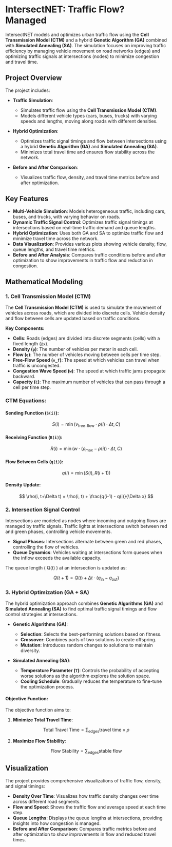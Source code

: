 # IntersectNET: Traffic Flow? Managed

IntersectNET models and optimizes urban traffic flow using the **Cell Transmission Model (CTM)** and a hybrid **Genetic Algorithm (GA)** combined with **Simulated Annealing (SA)**. The simulation focuses on improving traffic efficiency by managing vehicle movement on road networks (edges) and optimizing traffic signals at intersections (nodes) to minimize congestion and travel time.

## Project Overview

The project includes:

- **Traffic Simulation**:
  - Simulates traffic flow using the **Cell Transmission Model (CTM)**.
  - Models different vehicle types (cars, buses, trucks) with varying speeds and lengths, moving along roads with different densities.

- **Hybrid Optimization**:
  - Optimizes traffic signal timings and flow between intersections using a hybrid **Genetic Algorithm (GA)** and **Simulated Annealing (SA)**.
  - Minimizes total travel time and ensures flow stability across the network.

- **Before and After Comparison**:
  - Visualizes traffic flow, density, and travel time metrics before and after optimization.

## Key Features

- **Multi-Vehicle Simulation**: Models heterogeneous traffic, including cars, buses, and trucks, with varying behavior on roads.
- **Dynamic Traffic Signal Control**: Optimizes traffic signal timings at intersections based on real-time traffic demand and queue lengths.
- **Hybrid Optimization**: Uses both GA and SA to optimize traffic flow and minimize travel time across the network.
- **Data Visualization**: Provides various plots showing vehicle density, flow, queue lengths, and travel time metrics.
- **Before and After Analysis**: Compares traffic conditions before and after optimization to show improvements in traffic flow and reduction in congestion.

## Mathematical Modeling

### 1. **Cell Transmission Model (CTM)**

The **Cell Transmission Model (CTM)** is used to simulate the movement of vehicles across roads, which are divided into discrete cells. Vehicle density and flow between cells are updated based on traffic conditions.

**Key Components:**
- **Cells**: Roads (edges) are divided into discrete segments (cells) with a fixed length (`Δx`).
- **Density (`ρ`)**: The number of vehicles per meter in each cell.
- **Flow (`q`)**: The number of vehicles moving between cells per time step.
- **Free-Flow Speed (`v_f`)**: The speed at which vehicles can travel when traffic is uncongested.
- **Congestion Wave Speed (`w`)**: The speed at which traffic jams propagate backward.
- **Capacity (`C`)**: The maximum number of vehicles that can pass through a cell per time step.

### CTM Equations:

#### **Sending Function (`S(i)`)**:

$$
S(i) = \min(v_{\text{free-flow}} \cdot \rho(i) \cdot \Delta t, C)
$$

#### **Receiving Function (`R(i)`)**:

$$
R(i) = \min(w \cdot (\rho_{\text{max}} - \rho(i)) \cdot \Delta t, C)
$$

#### **Flow Between Cells (`q(i)`)**:

$$
q(i) = \min(S(i), R(i+1))
$$

#### **Density Update**:

$$
\rho(i, t+\Delta t) = \rho(i, t) + \frac{q(i-1) - q(i)}{\Delta x}
$$

### 2. **Intersection Signal Control**

Intersections are modeled as nodes where incoming and outgoing flows are managed by traffic signals. Traffic lights at intersections switch between red and green phases, controlling vehicle movements.

- **Signal Phases**: Intersections alternate between green and red phases, controlling the flow of vehicles.
- **Queue Dynamics**: Vehicles waiting at intersections form queues when the inflow exceeds the available capacity.

The queue length \( Q(t) \) at an intersection is updated as:

$$
Q(t+1) = Q(t) + \Delta t \cdot (q_{\text{in}} - q_{\text{out}})
$$

### 3. **Hybrid Optimization (GA + SA)**

The hybrid optimization approach combines **Genetic Algorithms (GA)** and **Simulated Annealing (SA)** to find optimal traffic signal timings and flow control strategies at intersections.

- **Genetic Algorithms (GA)**:
  - **Selection**: Selects the best-performing solutions based on fitness.
  - **Crossover**: Combines parts of two solutions to create offspring.
  - **Mutation**: Introduces random changes to solutions to maintain diversity.

- **Simulated Annealing (SA)**:
  - **Temperature Parameter (`T`)**: Controls the probability of accepting worse solutions as the algorithm explores the solution space.
  - **Cooling Schedule**: Gradually reduces the temperature to fine-tune the optimization process.

#### **Objective Function**:

The objective function aims to:

1. **Minimize Total Travel Time**:

$$
\text{Total Travel Time} = \sum_{\text{edges}} \text{travel time} \times \rho
$$

2. **Maximize Flow Stability**:

$$
\text{Flow Stability} = \sum_{\text{edges}} \text{stable flow}
$$

## Visualization

The project provides comprehensive visualizations of traffic flow, density, and signal timings:

- **Density Over Time**: Visualizes how traffic density changes over time across different road segments.
- **Flow and Speed**: Shows the traffic flow and average speed at each time step.
- **Queue Lengths**: Displays the queue lengths at intersections, providing insights into how congestion is managed.
- **Before and After Comparison**: Compares traffic metrics before and after optimization to show improvements in flow and reduced travel times.
